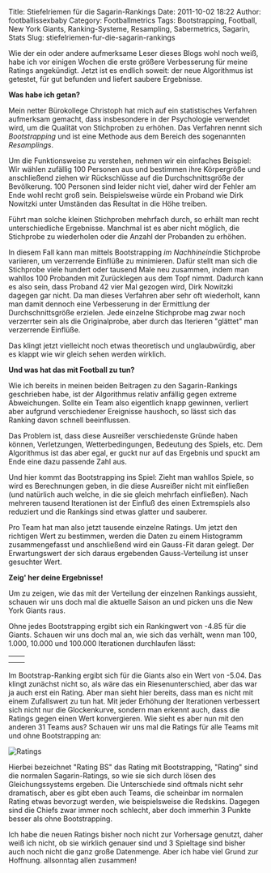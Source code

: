 Title: Stiefelriemen für die Sagarin-Rankings
Date: 2011-10-02 18:22
Author: footballissexbaby
Category: Footballmetrics
Tags: Bootstrapping, Football, New York Giants, Ranking-Systeme, Resampling, Sabermetrics, Sagarin, Stats
Slug: stiefelriemen-fur-die-sagarin-rankings

Wie der ein oder andere aufmerksame Leser dieses Blogs wohl noch weiß,
habe ich vor einigen Wochen die erste größere Verbesserung für meine
Ratings angekündigt. Jetzt ist es endlich soweit: der neue Algorithmus
ist getestet, für gut befunden und liefert saubere Ergebnisse.

**Was habe ich getan?**

Mein netter Bürokollege Christoph hat mich auf ein statistisches
Verfahren aufmerksam gemacht, dass insbesondere in der Psychologie
verwendet wird, um die Qualität von Stichproben zu erhöhen. Das
Verfahren nennt sich *Bootstrapping* und ist eine Methode aus dem Bereich
des sogenannten *Resamplings*.

Um die Funktionsweise zu verstehen, nehmen wir ein einfaches Beispiel:
Wir wählen zufällig 100 Personen aus und bestimmen ihre Körpergröße und
anschließend ziehen wir Rückschlüsse auf die Durchschnittsgröße der
Bevölkerung. 100 Personen sind leider nicht viel, daher wird der Fehler
am Ende wohl recht groß sein. Beispielsweise würde ein Proband wie Dirk
Nowitzki unter Umständen das Resultat in die Höhe treiben.

Führt man solche kleinen Stichproben mehrfach durch, so erhält man recht
unterschiedliche Ergebnisse. Manchmal ist es aber nicht möglich, die
Stichprobe zu wiederholen oder die Anzahl der Probanden zu erhöhen.

In diesem Fall kann man mittels Bootstrapping *im Nachhinein*die
Stichprobe variieren, um verzerrende Einflüße zu minimieren. Dafür
stellt man sich die Stichprobe viele hundert oder tausend Male neu
zusammen, indem man wahllos 100 Probanden mit Zurücklegen aus dem Topf
nimmt. Dadurch kann es also sein, dass Proband 42 vier Mal gezogen wird,
Dirk Nowitzki dagegen gar nicht. Da man dieses Verfahren aber sehr oft
wiederholt, kann man damit dennoch eine Verbesserung in der Ermittlung
der Durchschnittsgröße erzielen. Jede einzelne Stichprobe mag zwar noch
verzerrter sein als die Originalprobe, aber durch das Iterieren
"glättet" man verzerrende Einflüße.

Das klingt jetzt vielleicht noch etwas theoretisch und unglaubwürdig,
aber es klappt wie wir gleich sehen werden wirklich.

**Und was hat das mit Football zu tun?**

Wie ich bereits in meinen beiden Beitragen zu den Sagarin-Rankings
geschrieben habe, ist der Algorithmus relativ anfällig gegen extreme
Abweichungen. Sollte ein Team also eigentlich knapp gewinnen, verliert
aber aufgrund verschiedener Ereignisse haushoch, so lässt sich das
Ranking davon schnell beeinflussen.

Das Problem ist, dass diese Ausreißer verschiedenste Gründe haben
können, Verletzungen, Wetterbedingungen, Bedeutung des Spiels, etc. Dem
Algorithmus ist das aber egal, er guckt nur auf das Ergebnis und spuckt
am Ende eine dazu passende Zahl aus.

Und hier kommt das Bootstrapping ins Spiel: Zieht man wahllos Spiele, so
wird es Berechnungen geben, in die diese Ausreißer nicht mit einfließen
(und natürlich auch welche, in die sie gleich mehrfach einfließen). Nach
mehreren tausend Iterationen ist der Einfluß des einen Extremspiels also
reduziert und die Rankings sind etwas glatter und sauberer.

Pro Team hat man also jetzt tausende einzelne Ratings. Um jetzt den
richtigen Wert zu bestimmen, werden die Daten zu einem Histogramm
zusammengefasst und anschließend wird ein Gauss-Fit daran gelegt. Der
Erwartungswert der sich daraus ergebenden Gauss-Verteilung ist unser
gesuchter Wert.

**Zeig' her deine Ergebnisse!**

Um zu zeigen, wie das mit der Verteilung der einzelnen Rankings
aussieht, schauen wir uns doch mal die aktuelle Saison an und picken uns
die New York Giants raus.

Ohne jedes Bootstrapping ergibt sich ein Rankingwert von -4.85 für die
Giants. Schauen wir uns doch mal an, wie sich das verhält, wenn man 100,
1.000, 10.000 und 100.000 Iterationen durchlaufen lässt:

<table class="table">
  <tbody>
    <tr>
      <td><img src="|filename|/images/nyg_1002.png" alt=""></td>
      <td><img src="|filename|/images/nyg_10002.png" alt=""></td>
    </tr>
    <tr>
      <td><img src="|filename|/images/nyg_100002.png" alt=""></td>
      <td><img src="|filename|/images/nyg_1000002.png" alt=""></td>
    </tr>
  </tbody>
</table>

Im Bootstrap-Ranking ergibt sich für die Giants also ein Wert von -5.04.
Das klingt zunächst nicht so, als wäre das ein Riesenunterschied, aber
das war ja auch erst ein Rating. Aber man sieht hier bereits, dass man
es nicht mit einem Zufallswert zu tun hat. Mit jeder Erhöhung der
Iterationen verbessert sich nicht nur die Glockenkurve, sondern man
erkennt auch, dass die Ratings gegen einen Wert konvergieren. Wie sieht
es aber nun mit den anderen 31 Teams aus? Schauen wir uns mal die
Ratings für alle Teams mit und ohne Bootstrapping an:

![Ratings][]

Hierbei bezeichnet "Rating BS" das Rating mit Bootstrapping, "Rating"
sind die normalen Sagarin-Ratings, so wie sie sich durch lösen des
Gleichungssystems ergeben. Die Unterschiede sind oftmals nicht sehr
dramatisch, aber es gibt eben auch Teams, die scheinbar im normalen
Rating etwas bevorzugt werden, wie beispielsweise die Redskins. Dagegen
sind die Chiefs zwar immer noch schlecht, aber doch immerhin 3 Punkte
besser als ohne Bootstrapping.

Ich habe die neuen Ratings bisher noch nicht zur Vorhersage genutzt,
daher weiß ich nicht, ob sie wirklich genauer sind und 3 Spieltage sind
bisher auch noch nicht die ganz große Datenmenge. Aber ich habe viel
Grund zur Hoffnung.
allsonntag allen zusammen!

  [Ratings]: |filename|/images/ratings.png
